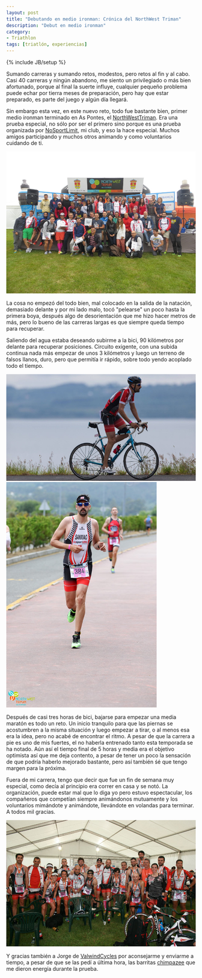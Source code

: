 ```yaml
---
layout: post
title: "Debutando en medio ironman: Crónica del NorthWest Triman"
description: "Debut en medio ironman"
category: 
- Triathlon
tags: [triatlón, experiencias]
---
```

{% include JB/setup %}

Sumando carreras y sumando retos, modestos, pero retos al fin y al cabo. Casi 40 carreras y ningún abandono, me siento un privilegiado o más bien afortunado, porque al final la suerte influye, cualquier pequeño problema puede echar por tierra meses de preparación, pero hay que estar preparado, es parte del juego y algún día llegará.

Sin embargo esta vez, en este nuevo reto, todo fue bastante bien, primer medio ironman terminado en As Pontes, el [NorthWestTriman](http://northwesttriman). Era una prueba especial, no sólo por ser el primero sino porque es una prueba organizada por [NoSportLimit](http://nosportlimit.com), mi club, y eso la hace especial. Muchos amigos participando y muchos otros animando y como voluntarios cuidando de ti.

![northwesttriman](/assets/images/posts/northwesttriman-antes.jpg)

La cosa no empezó del todo bien, mal colocado en la salida de la natación, demasiado delante y por mi lado malo, tocó "pelearse" un poco hasta la primera boya, después algo de desorientación que me hizo hacer metros de más, pero lo bueno de las carreras largas es que siempre queda tiempo para recuperar.

Saliendo del agua estaba deseando subirme a la bici, 90 kilómetros por delante para recuperar posiciones. Circuito exigente, con una subida continua nada más empezar de unos 3 kilómetros y luego un terreno de falsos llanos, duro, pero que permitía ir rápido, sobre todo yendo acoplado todo el tiempo.

![northwesttriman](/assets/images/posts/northwesttriman-bici.jpg) ![northwesttriman](/assets/images/posts/northwesttriman-carrera.jpg)

Después de casi tres horas de bici, bajarse para empezar una media maratón es todo un reto. Un inicio tranquilo para que las piernas se acostumbren a la misma situación y luego empezar a tirar, o al menos esa era la idea, pero no acabé de encontrar el ritmo. A pesar de que la carrera a pie es uno de mis fuertes, el no haberla entrenado tanto esta temporada se ha notado. Aún así el tiempo final de 5 horas y media era el objetivo optimista así que me deja contento, a pesar de tener un poco la sensación de que podría haberlo mejorado bastante, pero así también śé que tengo margen para la próxima.

Fuera de mi carrera, tengo que decir que fue un fin de semana muy especial, como decía al principio era correr en casa y se notó. La organización, puede estar mal que lo diga yo pero estuvo espectacular, los compañeros que competían siempre animándonos mutuamente y los voluntarios mimándote y animándote, llevándote en volandas para terminar. A todos mil gracias.

![northwesttriman](/assets/images/posts/northwesttriman-despues.jpeg)

Y gracias también a Jorge de [ValwindCycles](http://svalwindcycles.es) por aconsejarme y enviarme a tiempo, a pesar de que se las pedí a última hora, las barritas [chimpazee](http://www.chimpanzeebar.com/) que me dieron energía durante la prueba.

